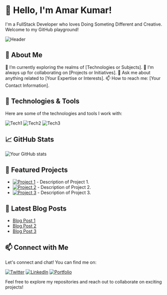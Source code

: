 # 👋 Hello, I'm Amar Kumar!

I'm a FullStack Developer who loves Doing Someting Different and Creative. Welcome to my GitHub playground!

![Header](https://github.com/kaminkashi/kaminkashi/assets/152581912/a5efd2ec-cf31-405e-8f43-58edc827e9eb)

## 🚀 About Me

🌱 I’m currently exploring the realms of [Technologies or Subjects].
👯 I’m always up for collaborating on [Projects or Initiatives].
💬 Ask me about anything related to [Your Expertise or Interests].
📫 How to reach me: [Your Contact Information].

## 🔧 Technologies & Tools

Here are some of the technologies and tools I work with:

![Tech1](https://img.shields.io/badge/-Tech1-333333?style=for-the-badge&logo=Tech1)
![Tech2](https://img.shields.io/badge/-Tech2-333333?style=for-the-badge&logo=Tech2)
![Tech3](https://img.shields.io/badge/-Tech3-333333?style=for-the-badge&logo=Tech3)

## 📈 GitHub Stats

![Your GitHub stats](https://github-readme-stats.vercel.app/api?username=yourusername&show_icons=true&theme=radical)

## 🌟 Featured Projects

- [![Project 1](https://via.placeholder.com/400x200)](link-to-project) - Description of Project 1.
- [![Project 2](https://via.placeholder.com/400x200)](link-to-project) - Description of Project 2.
- [![Project 3](https://via.placeholder.com/400x200)](link-to-project) - Description of Project 3.

## 📝 Latest Blog Posts

<!-- BLOG-POST-LIST:START -->
- [Blog Post 1](link-to-blog-post)
- [Blog Post 2](link-to-blog-post)
- [Blog Post 3](link-to-blog-post)
<!-- BLOG-POST-LIST:END -->

## 📫 Connect with Me

Let's connect and chat! You can find me on:

[![Twitter](https://img.shields.io/twitter/follow/yourtwitterhandle?style=social&logo=twitter)](https://twitter.com/yourtwitterhandle)
[![LinkedIn](https://img.shields.io/badge/-LinkedIn-blue?style=flat&logo=Linkedin&logoColor=white)](https://www.linkedin.com/in/yourlinkedinprofile/)
[![Portfolio](https://img.shields.io/badge/-Portfolio-red?style=flat&logo=appveyor&logoColor=white)](https://www.yourportfolio.com)

Feel free to explore my repositories and reach out to collaborate on exciting projects!
